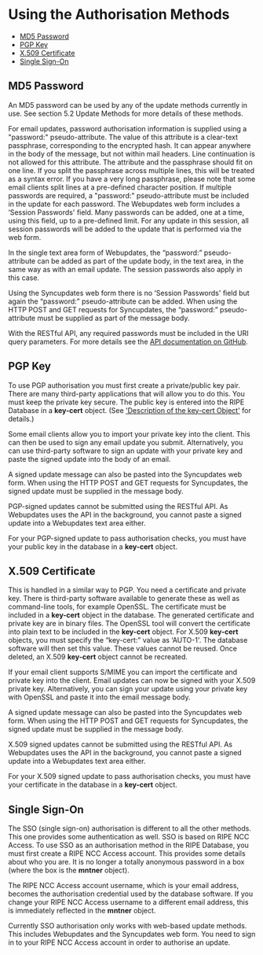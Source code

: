 # Using the Authorisation Methods

* [MD5 Password](#md5-password)
* [PGP Key](#pgp-key)
* [X.509 Certificate](#x509-certificate)
* [Single Sign-On](#single-sign-on)


## MD5 Password

An MD5 password can be used by any of the update methods currently in use. See section 5.2 Update Methods for more details of these methods.

For email updates, password authorisation information is supplied using a "password:" pseudo-attribute. The value of this attribute is a clear-text passphrase, corresponding to the encrypted hash. It can appear anywhere in the body of the message, but not within mail headers. Line continuation is not allowed for this attribute. The attribute and the passphrase should fit on one line. If you split the passphrase across multiple lines, this will be treated as a syntax error. If you have a very long passphrase, please note that some email clients split lines at a pre-defined character position. If multiple passwords are required, a "password:" pseudo-attribute must be included in the update for each password. 
The Webupdates web form includes a ‘Session Passwords' field. Many passwords can be added, one at a time, using this field, up to a pre-defined limit. For any update in this session, all session passwords will be added to the update that is performed via the web form.

In the single text area form of Webupdates, the “password:” pseudo-attribute can be added as part of the update body, in the text area, in the same way as with an email update. The session passwords also apply in this case.

Using the Syncupdates web form there is no ‘Session Passwords' field but again the “password:” pseudo-attribute can be added. When using the HTTP POST and GET requests for Syncupdates, the “password:” pseudo-attribute must be supplied as part of the message body.

With the RESTful API, any required passwords must be included in the URI query parameters. For more details see the [API documentation on GitHub](https://github.com/RIPE-NCC/whois/wiki/WHOIS-REST-API).


## PGP Key

To use PGP authorisation you must first create a private/public key pair. There are many third-party applications that will allow you to do this. You must keep the private key secure. The public key is entered into the RIPE Database in a **key-cert** object. (See ['Description of the key-cert Object'](../04.RPSL-Object-Types/03-Descriptions-of-Secondary-Objects.md#description-of-the-key-cert-object) for details.)

Some email clients allow you to import your private key into the client. This can then be used to sign any email update you submit. Alternatively, you can use third-party software to sign an update with your private key and paste the signed update into the body of an email.

A signed update message can also be pasted into the Syncupdates web form. When using the HTTP POST and GET requests for Syncupdates, the signed update must be supplied in the message body.

PGP-signed updates cannot be submitted using the RESTful API. As Webupdates uses the API in the background, you cannot paste a signed update into a Webupdates text area either.

For your PGP-signed update to pass authorisation checks, you must have your public key in the database in a **key-cert** object.


## X.509 Certificate

This is handled in a similar way to PGP. You need a certificate and private key. There is third-party software available to generate these as well as command-line tools, for example OpenSSL. The certificate must be included in a **key-cert** object in the database. The generated certificate and private key are in binary files. The OpenSSL tool will convert the certificate into plain text to be included in the **key-cert** object. For X.509 **key-cert** objects, you must specify the “key-cert:” value as ‘AUTO-1'. The database software will then set this value. These values cannot be reused. Once deleted, an X.509 **key-cert** object cannot be recreated.

If your email client supports S/MIME you can import the certificate and private key into the client. Email updates can now be signed with your X.509 private key. Alternatively, you can sign your update using your private key with OpenSSL and paste it into the email message body.

A signed update message can also be pasted into the Syncupdates web form. When using the HTTP POST and GET requests for Syncupdates, the signed update must be supplied in the message body.

X.509 signed updates cannot be submitted using the RESTful API. As Webupdates uses the API in the background, you cannot paste a signed update into a Webupdates text area either.

For your X.509 signed update to pass authorisation checks, you must have your certificate in the database in a **key-cert** object.



## Single Sign-On

The SSO (single sign-on) authorisation is different to all the other methods. This one provides some authentication as well. SSO is based on RIPE NCC Access. To use SSO as an authorisation method in the RIPE Database, you must first create a RIPE NCC Access account. This provides some details about who you are. It is no longer a totally anonymous password in a box (where the box is the **mntner** object).

The RIPE NCC Access account username, which is your email address, becomes the authorisation credential used by the database software. If you change your RIPE NCC Access username to a different email address, this is immediately reflected in the **mntner** object.

Currently SSO authorisation only works with web-based update methods. This includes Webupdates and the Syncupdates web form. You need to sign in to your RIPE NCC Access account in order to authorise an update.